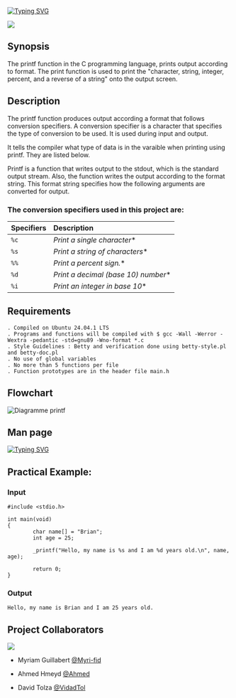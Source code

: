 

[![Typing SVG](https://readme-typing-svg.herokuapp.com?font=Fira+Code&weight=700&size=40&pause=1000&center=true&width=700&height=62&lines=Project+Printf)](https://git.io/typing-svg)

![](https://www.commentcoder.com/static/bd7bd17f9fccb49b563e643f73bc87b3/b17f8/c-printf.jpg)



## Synopsis

The printf function in the C programming language, prints output according to format. The print function is used to print the "character, string, integer, percent, and a reverse of a string" onto the output screen.

## Description
The printf function produces output according a format that follows conversion specifiers. A conversion specifier is a character that specifies the type of conversion to be used. It is used during input and output.

It tells the compiler what type of data is in the varaible when printing using printf. They are listed below.

Printf is a function that writes output to the stdout, which is the standard output stream. Also, the function writes the output according to the format string. This format string specifies how the following arguments are converted for output.

### The conversion specifiers used in this project are:

| Specifiers | Description                               | 
| :--------  | :---------------------------------------- |
| `%c`       |  *Print a single character**             |
| `%s`       |  *Print a string of characters**         |
| `%%`       |  *Print a percent sign.**                |
| `%d`       |  *Print a decimal (base 10) number**     |
| `%i`       |  *Print an integer in base 10**          |


## Requirements

    . Compiled on Ubuntu 24.04.1 LTS
    . Programs and functions will be compiled with $ gcc -Wall -Werror -Wextra -pedantic -std=gnu89 -Wno-format *.c
    . Style Guidelines : Betty and verification done using betty-style.pl and betty-doc.pl
    . No use of global variables
    . No more than 5 functions per file
    . Function prototypes are in the header file main.h

## Flowchart

![Diagramme printf](https://i.imgur.com/PifL3N1.png)


## Man page

[![Typing SVG](https://readme-typing-svg.herokuapp.com?font=Fira+Code&weight=700&size=27&pause=1000&center=true&width=500&height=62&lines=man.%2Fman_3_printf)](https://github.com/Myri-fid/holbertonschool-printf/blob/david/man_3_printf)

## Practical Example:

### Input
```
#include <stdio.h> 

int main(void) 
{ 
        char name[] = "Brian";
        int age = 25; 

        _printf("Hello, my name is %s and I am %d years old.\n", name, age);

        return 0; 
}
```
### Output
```
Hello, my name is Brian and I am 25 years old.
```

## Project Collaborators

![](https://flat-badgen.vercel.app/badge/icon/github?icon=github&label)

- Myriam Guillabert [@Myri-fid](https://github.com/Myri-fid)

- Ahmed Hmeyd [@Ahmed](https://github.com/hmeyd)

- David Tolza [@VidadTol](https://www.github.com/VidadTol)




